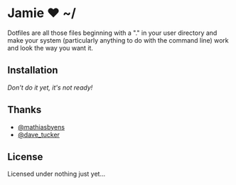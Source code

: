 # Jamie ❤ ~/

Dotfiles are all those files beginning with a "." in your user directory and make your system (particularly anything to do with the command line) work and look the way you want it.


## Installation

*Don't do it yet, it's not ready!*


## Thanks

- [@mathiasbyens](https://github.com/mathiasbynens/dotfiles)
- [@dave_tucker](https://github.com/dave_tucker/dotfiles)


## License

Licensed under nothing just yet...